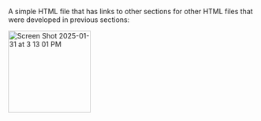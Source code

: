 A simple HTML file that has links to other sections for other HTML files that were developed in previous sections: 

<img width="167" alt="Screen Shot 2025-01-31 at 3 13 01 PM" src="https://github.com/user-attachments/assets/8e07b5ea-e024-429c-a0a0-037d990dbcc8" />
